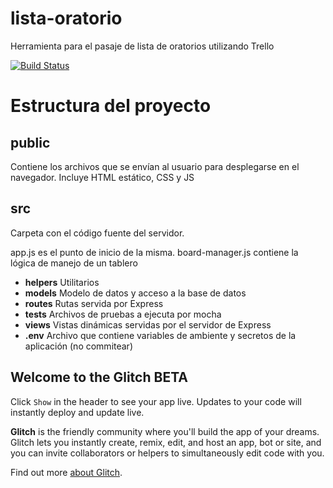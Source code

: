 # lista-oratorio
Herramienta para el pasaje de lista de oratorios utilizando Trello

[![Build Status](https://travis-ci.org/martindafonte/lista-oratorio.svg?branch=master)](https://travis-ci.org/martindafonte/lista-oratorio)

# Estructura del proyecto

## public
Contiene los archivos que se envían al usuario para desplegarse en el navegador. Incluye HTML estático, CSS y JS

## src
Carpeta con el código fuente del servidor. 

app.js es el punto de inicio de la misma. 
board-manager.js contiene la lógica de manejo de un tablero

- **helpers** Utilitarios 
- **models** Modelo de datos y acceso a la base de datos
- **routes** Rutas servida por Express
- **tests** Archivos de pruebas a ejecuta por mocha
- **views** Vistas dinámicas servidas por el servidor de Express
- **.env** Archivo que contiene variables de ambiente y secretos de la aplicación (no commitear)

## Welcome to the Glitch BETA

Click `Show` in the header to see your app live. Updates to your code will instantly deploy and update live.

**Glitch** is the friendly community where you'll build the app of your dreams. Glitch lets you instantly create, remix, edit, and host an app, bot or site, and you can invite collaborators or helpers to simultaneously edit code with you.

Find out more [about Glitch](https://glitch.com/about).
